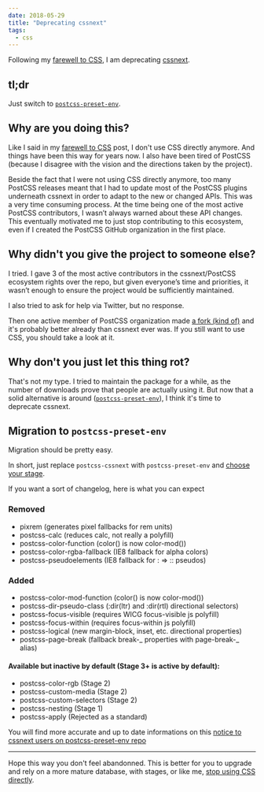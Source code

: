 ```yaml
---
date: 2018-05-29
title: "Deprecating cssnext"
tags:
  - css
---
```


Following my [farewell to CSS](../farewell-css/), I am deprecating
[cssnext](http://cssnext.io).

## tl;dr

Just switch to [`postcss-preset-env`](http://preset-env.cssdb.org/).

## Why are you doing this?

Like I said in my [farewell to CSS](../farewell-css/) post, I don't use CSS
directly anymore. And things have been this way for years now. I also have been
tired of PostCSS (because I disagree with the vision and the directions taken by
the project).

Beside the fact that I were not using CSS directly anymore, too many PostCSS
releases meant that I had to update most of the PostCSS plugins underneath
cssnext in order to adapt to the new or changed APIs. This was a very time
consuming process. At the time being one of the most active PostCSS
contributors, I wasn’t always warned about these API changes. This eventually
motivated me to just stop contributing to this ecosystem, even if I created the
PostCSS GitHub organization in the first place.

## Why didn't you give the project to someone else?

I tried. I gave 3 of the most active contributors in the cssnext/PostCSS
ecosystem rights over the repo, but given everyone’s time and priorities, it
wasn’t enough to ensure the project would be sufficiently maintained.

I also tried to ask for help via Twitter, but no response.

Then one active member of PostCSS organization made
[a fork (kind of)](http://preset-env.cssdb.org/) and it's probably better
already than cssnext ever was. If you still want to use CSS, you should take a
look at it.

## Why don't you just let this thing rot?

That's not my type. I tried to maintain the package for a while, as the number
of downloads prove that people are actually using it. But now that a solid
alternative is around ([`postcss-preset-env`](http://preset-env.cssdb.org/)), I
think it's time to deprecate cssnext.

## Migration to `postcss-preset-env`

Migration should be pretty easy.

In short, just replace `postcss-cssnext` with `postcss-preset-env` and
[choose your stage](https://github.com/csstools/postcss-preset-env#stage).

If you want a sort of changelog, here is what you can expect

### Removed

* pixrem (generates pixel fallbacks for rem units)
* postcss-calc (reduces calc, not really a polyfill)
* postcss-color-function (color() is now color-mod())
* postcss-color-rgba-fallback (IE8 fallback for alpha colors)
* postcss-pseudoelements (IE8 fallback for : => :: pseudos)

### Added

* postcss-color-mod-function (color() is now color-mod())
* postcss-dir-pseudo-class (:dir(ltr) and :dir(rtl) directional selectors)
* postcss-focus-visible (requires WICG focus-visible js polyfill)
* postcss-focus-within (requires focus-within js polyfill)
* postcss-logical (new margin-block, inset, etc. directional properties)
* postcss-page-break (fallback break-_ properties with page-break-_ alias)

#### Available but inactive by default (Stage 3+ is active by default):

* postcss-color-rgb (Stage 2)
* postcss-custom-media (Stage 2)
* postcss-custom-selectors (Stage 2)
* postcss-nesting (Stage 1)
* postcss-apply (Rejected as a standard)

You will find more accurate and up to date informations on this
[notice to cssnext users on postcss-preset-env repo](https://github.com/csstools/postcss-preset-env/issues/32)

---

Hope this way you don't feel abandonned. This is better for you to upgrade and
rely on a more mature database, with stages, or like me,
[stop using CSS directly](../farewell-css/).
